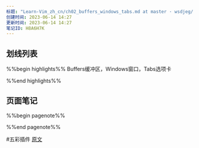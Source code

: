 ```yaml
---
标题: "Learn-Vim_zh_cn/ch02_buffers_windows_tabs.md at master · wsdjeg/Learn-Vim_zh_cn · GitHub"
创建时间: 2023-06-14 14:27
更新时间: 2023-06-14 14:27
笔记ID: H8A6H7K
---
```


## 划线列表
%%begin highlights%%
Buffers缓冲区，Windows窗口，Tabs选项卡

%%end highlights%%

## 页面笔记
%%begin pagenote%%

%%end pagenote%%

 #五彩插件 [原文](https://github.com/wsdjeg/Learn-Vim_zh_cn/blob/master/ch02_buffers_windows_tabs.md)